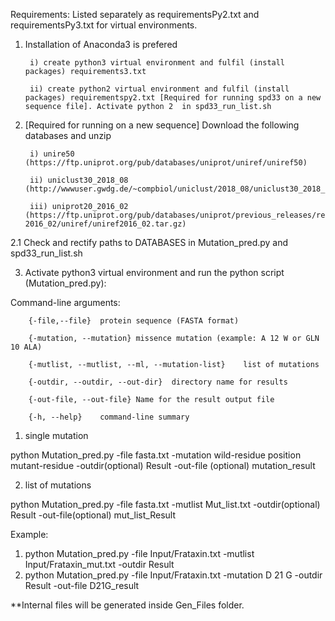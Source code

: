 Requirements:
 Listed separately as requirementsPy2.txt and requirementsPy3.txt for virtual environments.


1. Installation of Anaconda3 is prefered
  
  		i) create python3 virtual environment and fulfil (install packages) requirements3.txt
  
  		ii) create python2 virtual environment and fulfil (install packages) requirementspy2.txt [Required for running spd33 on a new sequence file]. Activate python 2  in spd33_run_list.sh


2. [Required for running on a new sequence] Download the following databases and unzip
 
  		i) unire50 (https://ftp.uniprot.org/pub/databases/uniprot/uniref/uniref50)
 
  		ii) uniclust30_2018_08 (http://wwwuser.gwdg.de/~compbiol/uniclust/2018_08/uniclust30_2018_08_hhsuite.tar.gz)
 
  		iii) uniprot20_2016_02 (https://ftp.uniprot.org/pub/databases/uniprot/previous_releases/release-2016_02/uniref/uniref2016_02.tar.gz)

  2.1 Check and rectify paths to DATABASES in Mutation_pred.py and spd33_run_list.sh


3. Activate python3 virtual environment and run the python script (Mutation_pred.py):

Command-line arguments:
  
  		{-file,--file}	protein sequence (FASTA format)
  
  		{-mutation, --mutation}	missence mutation (example: A 12 W or GLN 10 ALA)
  
  		{-mutlist, --mutlist, --ml, --mutation-list}	list of mutations
  
  		{-outdir, --outdir, --out-dir}	directory name for results
  
  		{-out-file, --out-file} Name for the result output file
  
  		{-h, --help}	command-line summary
  
  

 1) single mutation
 
 python Mutation_pred.py -file fasta.txt -mutation wild-residue position mutant-residue  -outdir(optional) Result -out-file (optional) mutation_result
 
 2) list of mutations
 
 python Mutation_pred.py -file fasta.txt -mutlist Mut_list.txt -outdir(optional) Result -out-file(optional) mut_list_Result




Example:
1) python Mutation_pred.py -file Input/Frataxin.txt -mutlist Input/Frataxin_mut.txt -outdir Result
2) python Mutation_pred.py -file Input/Frataxin.txt -mutation D 21 G  -outdir Result -out-file D21G_result


**Internal files will be generated inside Gen_Files folder.
